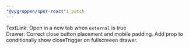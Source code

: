 ```yaml
---
"@vygruppen/spor-react": patch
---
```


TextLink: Open in a new tab when `external` is true  
Drawer: Correct close button placement and mobile padding. Add prop to conditionally show closeTrigger on fullscreeen drawer.
